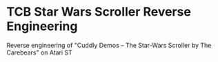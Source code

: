 # TCB Star Wars Scroller Reverse Engineering
 Reverse engineering of "Cuddly Demos – The Star-Wars Scroller by The Carebears" on Atari ST
